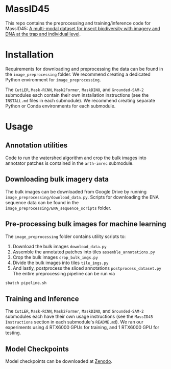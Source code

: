 # MassID45
This repo contains the preprocessing and training/inference code for MassID45: [A multi-modal dataset for insect biodiversity with imagery and DNA at the trap and individual level](https://arxiv.org/abs/2507.06972).

# Installation
Requirements for downloading and preprocessing the data can be found in the `image_preprocessing` folder. We recommend creating a dedicated Python environment for `image_preprocessing`.

The `CutLER`, `Mask-RCNN`, `Mask2Former`, `MaskDINO`, and `Grounded-SAM-2` submodules each contain their own installation instructions (see the `INSTALL.md` files in each submodule). We recommend creating separate Python or Conda environments for each submodule.

# Usage

## Annotation utilities
Code to run the watershed algorithm and crop the bulk images into annotator patches is contained in the `arth-imrec` submodule.

## Downloading bulk imagery data
The bulk images can be downloaded from Google Drive by running `image_preprocessing/download_data.py`. Scripts for downloading the ENA sequence data can be found in the `image_preprocessing/ENA_sequence_scripts` folder. 

## Pre-processing bulk images for machine learning 
The `image_preprocessing` folder contains utility scripts to:
1. Download the bulk images `download_data.py`
2. Assemble the annotated patches into tiles `assemble_annotations.py`
3. Crop the bulk images `crop_bulk_imgs.py`
4. Divide the bulk images into tiles `tile_imgs.py`
5. And lastly, postprocess the sliced annotations `postprocess_dataset.py`
The entire preprocessing pipeline can be run via 
```bash
sbatch pipeline.sh
``` 

## Training and Inference
The `CutLER`, `Mask-RCNN`, `Mask2Former`, `MaskDINO`, and `Grounded-SAM-2` submodules each have their own usage instructions (see the `MassID45 Instructions` section in each submodule's `README.md`). We ran our experiments using 4 RTX6000 GPUs for training, and 1 RTX6000 GPU for testing. 

## Model Checkpoints
Model checkpoints can be downloaded at [Zenodo](https://zenodo.org/records/15479862?preview=1&token=eyJhbGciOiJIUzUxMiIsImlhdCI6MTc0ODMzOTQ4MiwiZXhwIjoxNzY3MjI1NTk5fQ.eyJpZCI6ImMxZWMwZWU3LTI4YzUtNGZlOC05MzRjLWZkYzg0MDVkZTA0NCIsImRhdGEiOnt9LCJyYW5kb20iOiI2MTU1Njk2ZGFkNjQ2MWVhYTMwMGE4OTU2ZWRiYmRmNiJ9.EziUDAtN8O_6UpMT4_ns0E8wjOVYhYnQZFV0tmCPqPsCtCJ_RL3-g5zEINAnqtaxretr8e3Dxut80AUSsaQ0zg).




